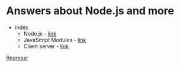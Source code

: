 # Answers about Node.js and more

* index
  * Node.js - [link](./answers/answer1.md)
  * JavaScript Modules - [link](./answers/answer2.md)
  * Client server - [link](./answers/aswer3.md)

[Regresar](/README.md)

